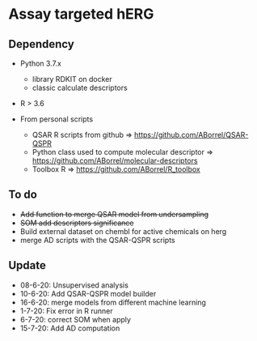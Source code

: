 # Assay targeted hERG

## Dependency
- Python 3.7.x
    - library RDKIT on docker
    - classic calculate descriptors

- R > 3.6


- From personal scripts
	- QSAR R scripts from github => https://github.com/ABorrel/QSAR-QSPR
	- Python class used to compute molecular descriptor => https://github.com/ABorrel/molecular-descriptors
	- Toolbox R => https://github.com/ABorrel/R_toolbox

## To do
- ~~Add function to merge QSAR model from undersampling~~
- ~~SOM add descriptors significance~~ 
- Build external dataset on chembl for active chemicals on herg
- merge AD scripts with the QSAR-QSPR scripts


## Update
- 08-6-20: Unsupervised analysis 
- 10-6-20: Add QSAR-QSPR model builder
- 16-6-20: merge models from different machine learning
- 1-7-20: Fix error in R runner 
- 6-7-20: correct SOM when apply
- 15-7-20: Add AD computation
